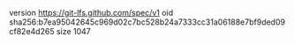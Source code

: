 version https://git-lfs.github.com/spec/v1
oid sha256:b7ea95042645c969d02c7bc528b24a7333cc31a06188e7bf9ded09cf82e4d265
size 1047
